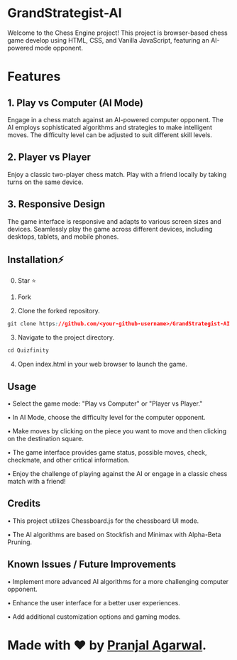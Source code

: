# GrandStrategist-AI

Welcome to the Chess Engine project! This project is browser-based chess game develop using HTML, CSS, and Vanilla JavaScript, featuring an AI-powered mode opponent.


# Features

## 1. Play vs Computer (AI Mode)

Engage in a chess match against an AI-powered computer opponent.
The AI employs sophisticated algorithms and strategies to make intelligent moves.
The difficulty level can be adjusted to suit different skill levels.

## 2. Player vs Player

Enjoy a classic two-player chess match.
Play with a friend locally by taking turns on the same device.

## 3. Responsive Design

The game interface is responsive and adapts to various screen sizes and devices.
Seamlessly play the game across different devices, including desktops, tablets, and mobile phones.


## Installation⚡

0. Star ⭐

1. Fork

2. Clone the forked repository.

```css
git clone https://github.com/<your-github-username>/GrandStrategist-AI
```

3. Navigate to the project directory.

```py
cd Quizfinity
```

4. Open index.html in your web browser to launch the game.


## Usage

• Select the game mode: "Play vs Computer" or "Player vs Player."

• In AI Mode, choose the difficulty level for the computer opponent.

• Make moves by clicking on the piece you want to move and then clicking on the destination square.

• The game interface provides game status, possible moves, check, checkmate, and other critical information.

• Enjoy the challenge of playing against the AI or engage in a classic chess match with a friend!


## Credits

• This project utilizes Chessboard.js for the chessboard UI mode.

• The AI algorithms are based on Stockfish and Minimax with Alpha-Beta Pruning.


## Known Issues / Future Improvements

• Implement more advanced AI algorithms for a more challenging computer opponent.

• Enhance the user interface for a better user experiences.

• Add additional customization options and gaming modes.


# Made with ❤ by [Pranjal Agarwal](https://github.com/Pranjal360Agarwal).

